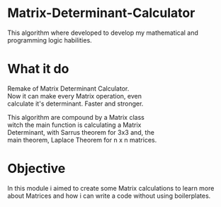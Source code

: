 # Matrix-Determinant-Calculator

  This algorithm where developed to develop my mathematical and programming logic habilities.<br>
  
# What it do

  Remake of Matrix Determinant Calculator.<br>
  Now it can make every Matrix operation, even <br>
  calculate it's determinant. Faster and stronger.
  
  This algorithm are compound by a Matrix class<br>
  witch the main function is calculating a Matrix<br>
  Determinant, with Sarrus theorem for 3x3 and, the<br>
  main theorem, Laplace Theorem for n x n matrices.
  
# Objective

  In this module i aimed to
  create some Matrix calculations
  to learn more about Matrices and
  how i can write a code without using
  boilerplates.
    
    
  
